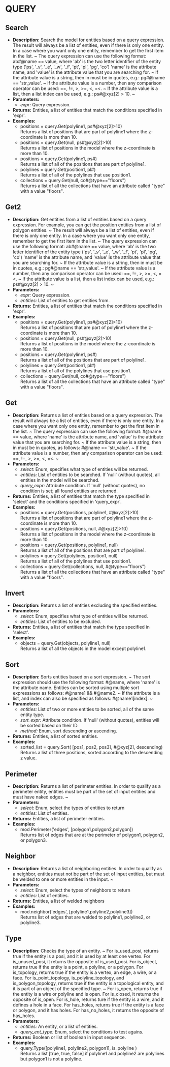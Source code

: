 # QUERY    

## Search  
* **Description:** Search the model for entities based on a query expression.
The result will always be a list of entities, even if there is only one entity.
In a case where you want only one entity, remember to get the first item in the list.
~
The query expression can use the following format: ab#@name == value, where
'ab' is the two letter identifier of the entity type ('ps', '_v', '_e', '_w', '_f', 'pt', 'pl', 'pg', 'co')
'name' is the attribute name, and
'value' is the attribute value that you are searching for.
~
If the attribute value is a string, then in must be in quotes, e.g.: pg#@name == 'str_value'.
~
If the attribute value is a number, then any comparison operator can be used: ==, !=, >, >=, <, =<.
~
If the attribute value is a list, then a list index can be used, e.g.: ps#@xyz[2] > 10.
~  
* **Parameters:**  
  * *expr:* Query expression.  
* **Returns:** Entities, a list of entities that match the conditions specified in 'expr'.  
* **Examples:**  
  * positions = query.Get(polyline1, ps#@xyz[2]>10)  
    Returns a list of positions that are part of polyline1 where the z-coordinate is more than 10.  
  * positions = query.Get(null, ps#@xyz[2]>10)  
    Returns a list of positions in the model where the z-coordinate is more than 10.  
  * positions = query.Get(polyline1, ps#)  
    Returns a list of all of the positions that are part of polyline1.  
  * polylines = query.Get(position1, pl#)  
    Returns a list of all of the polylines that use position1.  
  * collections = query.Get(null, co#@type=="floors")  
    Returns a list of all the collections that have an attribute called "type" with a value "floors".
  
  
## Get2  
* **Description:** Get entities from a list of entities based on a query expression.
For example, you can get the position entities from a list of polygon entities.
~
The result will always be a list of entities, even if there is only one entity.
In a case where you want only one entity, remember to get the first item in the list.
~
The query expression can use the following format: ab#@name == value, where
'ab' is the two letter identifier of the entity type ('ps', '_v', '_e', '_w', '_f', 'pt', 'pl', 'pg', 'co')
'name' is the attribute name, and
'value' is the attribute value that you are searching for.
~
If the attribute value is a string, then in must be in quotes, e.g.: pg#@name == 'str_value'.
~
If the attribute value is a number, then any comparison operator can be used: ==, !=, >, >=, <, =<.
~
If the attribute value is a list, then a list index can be used, e.g.: ps#@xyz[2] > 10.
~  
* **Parameters:**  
  * *expr:* Query expression.  
  * *entities:* List of entities to get entities from.  
* **Returns:** Entities, a list of entities that match the conditions specified in 'expr'.  
* **Examples:**  
  * positions = query.Get(polyline1, ps#@xyz[2]>10)  
    Returns a list of positions that are part of polyline1 where the z-coordinate is more than 10.  
  * positions = query.Get(null, ps#@xyz[2]>10)  
    Returns a list of positions in the model where the z-coordinate is more than 10.  
  * positions = query.Get(polyline1, ps#)  
    Returns a list of all of the positions that are part of polyline1.  
  * polylines = query.Get(position1, pl#)  
    Returns a list of all of the polylines that use position1.  
  * collections = query.Get(null, co#@type=="floors")  
    Returns a list of all the collections that have an attribute called "type" with a value "floors".
  
  
## Get  
* **Description:** Returns a list of entities based on a query expression.
The result will always be a list of entities, even if there is only one entity.
In a case where you want only one entity, remember to get the first item in the list.
~
The query expression can use the following format: #@name == value,
where 'name' is the attribute name, and 'value' is the attribute value that you are searching for.
~
If the attribute value is a string, then in must be in quotes, as follows: #@name == 'str_value'.
~
If the attribute value is a number, then any comparison operator can be used: ==, !=, >, >=, <, =<.
~  
* **Parameters:**  
  * *select:* Enum, specifies what type of entities will be returned.  
  * *entities:* List of entities to be searched. If 'null' (without quotes), all entities in the model will be searched.  
  * *query_expr:* Attribute condition. If 'null' (without quotes), no condition is set; all found entities are returned.  
* **Returns:** Entities, a list of entities that match the type specified in 'select' and the conditions specified in 'query_expr'.  
* **Examples:**  
  * positions = query.Get(positions, polyline1, #@xyz[2]>10)  
    Returns a list of positions that are part of polyline1 where the z-coordinate is more than 10.  
  * positions = query.Get(positions, null, #@xyz[2]>10)  
    Returns a list of positions in the model where the z-coordinate is more than 10.  
  * positions = query.Get(positions, polyline1, null)  
    Returns a list of all of the positions that are part of polyline1.  
  * polylines = query.Get(polylines, position1, null)  
    Returns a list of all of the polylines that use position1.  
  * collections = query.Get(collections, null, #@type=="floors")  
    Returns a list of all the collections that have an attribute called "type" with a value "floors".
  
  
## Invert  
* **Description:** Returns a list of entities excluding the specified entities.  
* **Parameters:**  
  * *select:* Enum, specifies what type of entities will be returned.  
  * *entities:* List of entities to be excluded.  
* **Returns:** Entities, a list of entities that match the type specified in 'select'.  
* **Examples:**  
  * objects = query.Get(objects, polyline1, null)  
    Returns a list of all the objects in the model except polyline1.
  
  
## Sort  
* **Description:** Sorts entities based on a sort expression.
~
The sort expression should use the following format: #@name, where 'name' is the attribute name.
Entities can be sorted using multiple sort expresssions as follows: #@name1 && #@name2.
~
If the attribute is a list, and index can also be specified as follows: #@name1[index].
~  
* **Parameters:**  
  * *entities:* List of two or more entities to be sorted, all of the same entity type.  
  * *sort_expr:* Attribute condition. If 'null' (without quotes), entities will be sorted based on their ID.  
  * *method:* Enum, sort descending or ascending.  
* **Returns:** Entities, a list of sorted entities.  
* **Examples:**  
  * sorted_list = query.Sort( [pos1, pos2, pos3], #@xyz[2], descending)  
    Returns a list of three positions, sorted according to the descending z value.
  
  
## Perimeter  
* **Description:** Returns a list of perimeter entities. In order to qualify as a perimeter entity,
entities must be part of the set of input entities and must have naked edges.
~  
* **Parameters:**  
  * *select:* Enum, select the types of entities to return  
  * *entities:* List of entities.  
* **Returns:** Entities, a list of perimeter entities.  
* **Examples:**  
  * mod.Perimeter('edges', [polygon1,polygon2,polygon])  
    Returns list of edges that are at the perimeter of polygon1, polygon2, or polygon3.
  
  
## Neighbor  
* **Description:** Returns a list of neighboring entities. In order to qualify as a neighbor,
entities must not be part of the set of input entities, but must be welded to one or more entities in the input.
~  
* **Parameters:**  
  * *select:* Enum, select the types of neighbors to return  
  * *entities:* List of entities.  
* **Returns:** Entities, a list of welded neighbors  
* **Examples:**  
  * mod.neighbor('edges', [polyline1,polyline2,polyline3])  
    Returns list of edges that are welded to polyline1, polyline2, or polyline3.
  
  
## Type  
* **Description:** Checks the type of an entity.
~
For is_used_posi, returns true if the entity is a posi, and it is used by at least one vertex.
For is_unused_posi, it returns the opposite of is_used_posi.
For is_object, returns true if the entity is a point, a polyline, or a polygon.
For is_topology, returns true if the entity is a vertex, an edge, a wire, or a face.
For is_point_topology, is_polyline_topology, and is_polygon_topology, returns true
if the entity is a topological entity, and it is part of an object of the specified type.
~
For is_open, returns true if the entity is a wire or polyline and is open. For is_closed, it returns the opposite of is_open.
For is_hole, returns ture if the entity is a wire, and it defines a hole in a face.
For has_holes, returns true if the entity is a face or polygon, and it has holes.
For has_no_holes, it returns the opposite of has_holes.  
* **Parameters:**  
  * *entities:* An entity, or a list of entities.  
  * *query_ent_type:* Enum, select the conditions to test agains.  
* **Returns:** Boolean or list of boolean in input sequence.  
* **Examples:**  
  * query.Type([polyline1, polyline2, polygon1], is_polyline )  
    Returns a list [true, true, false] if polyline1 and polyline2 are polylines but polygon1 is not a polyline.
  
  
